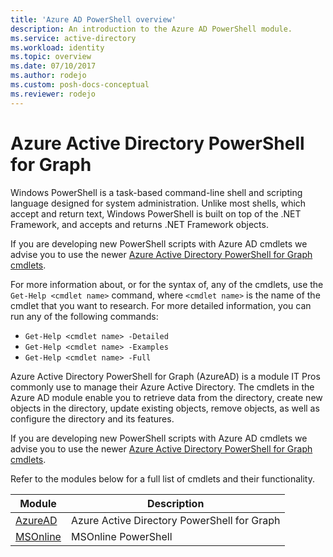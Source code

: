 ```yaml
---
title: 'Azure AD PowerShell overview'
description: An introduction to the Azure AD PowerShell module.
ms.service: active-directory
ms.workload: identity
ms.topic: overview
ms.date: 07/10/2017
ms.author: rodejo
ms.custom: posh-docs-conceptual
ms.reviewer: rodejo
---
```

# Azure Active Directory PowerShell for Graph

Windows PowerShell is a task-based command-line shell and scripting language designed for system administration.
Unlike most shells, which accept and return text, Windows PowerShell is built on top of the .NET Framework, and accepts and returns .NET Framework objects.

If you are developing new PowerShell scripts with Azure AD cmdlets we advise you to use the newer [Azure Active Directory PowerShell for Graph cmdlets](/powershell/module/azuread?view=azureadps-2.0&preserve-view=true).

For more information about, or for the syntax of, any of the cmdlets, use the `Get-Help <cmdlet name>` command, where `<cmdlet name>` is the name of the cmdlet that you want to research.
For more detailed information, you can run any of the following commands:

* `Get-Help <cmdlet name> -Detailed`
* `Get-Help <cmdlet name> -Examples`
* `Get-Help <cmdlet name> -Full`

Azure Active Directory PowerShell for Graph (AzureAD) is a module IT Pros commonly use to manage their Azure Active Directory. The cmdlets in the Azure AD module enable you to retrieve data from the directory, create new objects in the directory, update existing objects, remove objects, as well as configure the directory and its features.

If you are developing new PowerShell scripts with Azure AD cmdlets we advise you to use the newer [Azure Active Directory PowerShell for Graph cmdlets](/powershell/module/azuread?view=azureadps-2.0&preserve-view=true). 

Refer to the modules below for a full list of cmdlets and their functionality.

Module | Description
------ | -----------
[AzureAD](/powershell/module/azuread?view=azureadps-2.0&preserve-view=true) | Azure Active Directory PowerShell for Graph
[MSOnline](/powershell/module/msonline?view=azureadps-1.0&preserve-view=true)| MSOnline PowerShell

